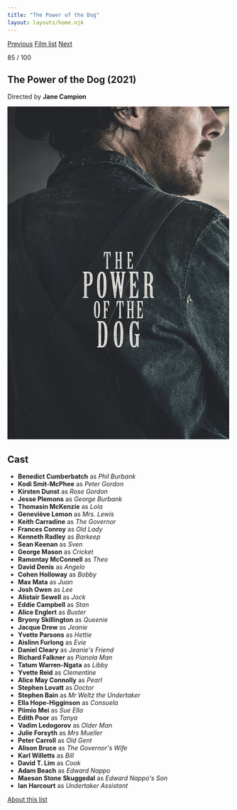 ```yaml
---
title: "The Power of the Dog"
layout: layouts/home.njk
---
```


<nav class="films">
  <a class="prev" href="../the-french-dispatch">Previous</a>
  <a href="../">Film list</a>
  <a class="next" href="../belfast">Next</a>
</nav>

<p>85 / 100</p>

<article class="film">
  <h1>The Power of the Dog (2021)</h1>

  <p class="director">
    Directed by <strong>Jane Campion</strong>
  </p>

  <img src="../films/posters/the-power-of-the-dog.jpg" alt="">

  <h2>
    Cast
  </h2>
  <ul>
    <li><strong>Benedict Cumberbatch</strong> as <em>Phil Burbank</em></li>
<li><strong>Kodi Smit-McPhee</strong> as <em>Peter Gordon</em></li>
<li><strong>Kirsten Dunst</strong> as <em>Rose Gordon</em></li>
<li><strong>Jesse Plemons</strong> as <em>George Burbank</em></li>
<li><strong>Thomasin McKenzie</strong> as <em>Lola</em></li>
<li><strong>Geneviève Lemon</strong> as <em>Mrs. Lewis</em></li>
<li><strong>Keith Carradine</strong> as <em>The Governor</em></li>
<li><strong>Frances Conroy</strong> as <em>Old Lady</em></li>
<li><strong>Kenneth Radley</strong> as <em>Barkeep</em></li>
<li><strong>Sean Keenan</strong> as <em>Sven</em></li>
<li><strong>George Mason</strong> as <em>Cricket</em></li>
<li><strong>Ramontay McConnell</strong> as <em>Theo</em></li>
<li><strong>David Denis</strong> as <em>Angelo</em></li>
<li><strong>Cohen Holloway</strong> as <em>Bobby</em></li>
<li><strong>Max Mata</strong> as <em>Juan</em></li>
<li><strong>Josh Owen</strong> as <em>Lee</em></li>
<li><strong>Alistair Sewell</strong> as <em>Jock</em></li>
<li><strong>Eddie Campbell</strong> as <em>Stan</em></li>
<li><strong>Alice Englert</strong> as <em>Buster</em></li>
<li><strong>Bryony Skillington</strong> as <em>Queenie</em></li>
<li><strong>Jacque Drew</strong> as <em>Jeanie</em></li>
<li><strong>Yvette Parsons</strong> as <em>Hettie</em></li>
<li><strong>Aislinn Furlong</strong> as <em>Evie</em></li>
<li><strong>Daniel Cleary</strong> as <em>Jeanie's Friend</em></li>
<li><strong>Richard Falkner</strong> as <em>Pianola Man</em></li>
<li><strong>Tatum Warren-Ngata</strong> as <em>Libby</em></li>
<li><strong>Yvette Reid</strong> as <em>Clementine</em></li>
<li><strong>Alice May Connolly</strong> as <em>Pearl</em></li>
<li><strong>Stephen Lovatt</strong> as <em>Doctor</em></li>
<li><strong>Stephen Bain</strong> as <em>Mr Weltz the Undertaker</em></li>
<li><strong>Ella Hope-Higginson</strong> as <em>Consuela</em></li>
<li><strong>Piimio Mei</strong> as <em>Sue Ella</em></li>
<li><strong>Edith Poor</strong> as <em>Tanya</em></li>
<li><strong>Vadim Ledogorov</strong> as <em>Older Man</em></li>
<li><strong>Julie Forsyth</strong> as <em>Mrs Mueller</em></li>
<li><strong>Peter Carroll</strong> as <em>Old Gent</em></li>
<li><strong>Alison Bruce</strong> as <em>The Governor's Wife</em></li>
<li><strong>Karl Willetts</strong> as <em>Bill</em></li>
<li><strong>David T. Lim</strong> as <em>Cook</em></li>
<li><strong>Adam Beach</strong> as <em>Edward Nappo</em></li>
<li><strong>Maeson Stone Skuggedal</strong> as <em>Edward Nappo's Son</em></li>
<li><strong>Ian Harcourt</strong> as <em>Undertaker Assistant</em></li>
  </ul>
</article>
<footer>
  <a href="../about">About this list</a>
</footer>
